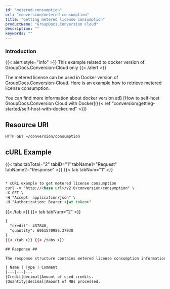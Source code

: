 ```yaml
---
id: "metered-consumption"
url: "conversion/metered-consumption"
title: "Getting metered license consumption"
productName: "GroupDocs.Conversion Cloud"
description: ""
keywords: ""
---
```

### Introduction ###

{{< alert style="info" >}}
This example related to docker version of GroupDocs.Conversion-Cloud only
{{< /alert >}}

The metered license can be used in Docker version of GroupDocs.Conversion-Cloud.
Here is an example how to retrieve metered license consumption.

You can find more information about docker version atВ [How to self-host GroupDocs.Conversion Cloud with Docker]({{< ref "conversion/getting-started/self-host-with-docker.md" >}})

## Resource URI ##

```HTTP GET ~/conversion/consumption```

## cURL Example ##

{{< tabs tabTotal="2" tabID="1" tabName1="Request" tabName2="Response" >}} {{< tab tabNum="1" >}}

```html

* cURL example to get metered license consumption
curl -v "http://<base url>/v2.0/conversion/consumption" \
-X GET \
-H "Accept: application/json" \
-H "Authorization: Bearer <jwt token>"
```

{{< /tab >}} {{< tab tabNum="2" >}}

```html
{
  "credit": 487848,
  "quantity": 6061570985.37938
}
{{< /tab >}} {{< /tabs >}}

## Response ##

The response structure contains metered license consumption information:

| Name | Type | Comment
|---|---|---
|Credit|decimal|Amount of used credits.
|Quantity|decimal|Amount of MBs processed.

